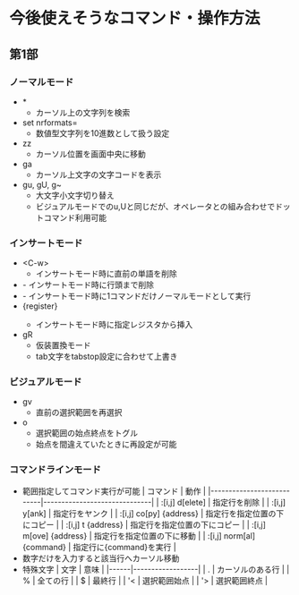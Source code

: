 # 今後使えそうなコマンド・操作方法

## 第1部

### ノーマルモード
  - \*
    - カーソル上の文字列を検索
  - set nrformats=
    - 数値型文字列を10進数として扱う設定
  - zz
    - カーソル位置を画面中央に移動
  - ga
    - カーソル上文字の文字コードを表示
  - gu, gU, g~
    - 大文字小文字切り替え
    - ビジュアルモードでのu,Uと同じだが、オペレータとの組み合わせでドットコマンド利用可能

### インサートモード
  - \<C-w\>
    - インサートモード時に直前の単語を削除
  - <C-u>
    - インサートモード時に行頭まで削除
  - <C-o>
    - インサートモード時に1コマンドだけノーマルモードとして実行
  - <C-r>{register}
    - インサートモード時に指定レジスタから挿入
  - gR
    - 仮装置換モード
    - tab文字をtabstop設定に合わせて上書き

### ビジュアルモード
  - gv
    - 直前の選択範囲を再選択
  - o
    - 選択範囲の始点終点をトグル
    - 始点を間違えていたときに再設定が可能

### コマンドラインモード
  - 範囲指定してコマンド実行が可能
    | コマンド                  | 動作                         |
    |---------------------------|------------------------------|
    | :[i,j] d[elete]           | 指定行を削除                 |
    | :[i,j] y[ank]             | 指定行をヤンク               |
    | :[i,j] co[py] {address}   | 指定行を指定位置の下にコピー |
    | :[i,j] t {address}        | 指定行を指定位置の下にコピー |
    | :[i,j] m[ove] {address}   | 指定行を指定位置の下に移動   |
    | :[i,j] norm[al] {command} | 指定行に{command}を実行      |
  - 数字だけを入力すると該当行へカーソル移動
  - 特殊文字
    | 文字 | 意味             |
    |------|------------------|
    | .    | カーソルのある行 |
    | %    | 全ての行         |
    | $    | 最終行           |
    | '<   | 選択範囲始点     |
    | '>   | 選択範囲終点     |
